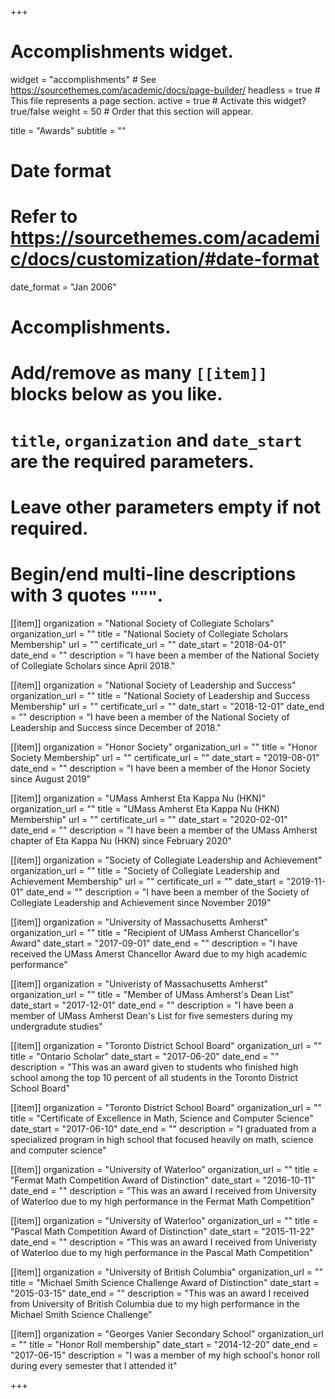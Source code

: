 +++
# Accomplishments widget.
widget = "accomplishments"  # See https://sourcethemes.com/academic/docs/page-builder/
headless = true  # This file represents a page section.
active = true  # Activate this widget? true/false
weight = 50  # Order that this section will appear.

title = "Awards"
subtitle = ""

# Date format
#   Refer to https://sourcethemes.com/academic/docs/customization/#date-format
date_format = "Jan 2006"

# Accomplishments.
#   Add/remove as many `[[item]]` blocks below as you like.
#   `title`, `organization` and `date_start` are the required parameters.
#   Leave other parameters empty if not required.
#   Begin/end multi-line descriptions with 3 quotes `"""`.

[[item]]
  organization = "National Society of Collegiate Scholars"
  organization_url = ""
  title = "National Society of Collegiate Scholars Membership"
  url = ""
  certificate_url = ""
  date_start = "2018-04-01"
  date_end = ""
  description = "I have been a member of the National Society of Collegiate Scholars since April 2018."

[[item]]
  organization = "National Society of Leadership and Success"
  organization_url = ""
  title = "National Society of Leadership and Success Membership"
  url = ""
  certificate_url = ""
  date_start = "2018-12-01"
  date_end = ""
  description = "I have been a member of the National Society of Leadership and Success since December of 2018."
  
[[item]]
  organization = "Honor Society"
  organization_url = ""
  title = "Honor Society Membership"
  url = ""
  certificate_url = ""
  date_start = "2019-08-01"
  date_end = ""
  description = "I have been a member of the Honor Society since August 2019"
  
[[item]]
  organization = "UMass Amherst Eta Kappa Nu (HKN)"
  organization_url = ""
  title = "UMass Amherst Eta Kappa Nu (HKN) Membership"
  url = ""
  certificate_url = ""
  date_start = "2020-02-01"
  date_end = ""
  description = "I have been a member of the UMass Amherst chapter of Eta Kappa Nu (HKN) since February 2020"
  
[[item]]
  organization = "Society of Collegiate Leadership and Achievement"
  organization_url = ""
  title = "Society of Collegiate Leadership and Achievement Membership"
  url = ""
  certificate_url = ""
  date_start = "2019-11-01"
  date_end = ""
  description = "I have been a member of the Society of Collegiate Leadership and Achievement since November 2019"

[[item]]
  organization = "University of Massachusetts Amherst"
  organization_url = ""
  title = "Recipient of UMass Amherst Chancellor's Award"
  date_start = "2017-09-01"
  date_end = ""
  description = "I have received the UMass Amerst Chancellor Award due to my high academic performance"
  
[[item]]
  organization = "Univeristy of Massachusetts Amherst"
  organization_url = ""
  title = "Member of UMass Amherst's Dean List"
  date_start = "2017-12-01"
  date_end = ""
  description = "I have been a member of UMass Amherst Dean's List for five semesters during my undergradute studies"
  
[[item]]
  organization = "Toronto District School Board"
  organization_url = ""
  title = "Ontario Scholar"
  date_start = "2017-06-20"
  date_end = ""
  description = "This was an award given to students who finished high school among the top 10 percent of all students in the Toronto District School Board"
  
[[item]]
  organization = "Toronto District School Board"
  organization_url = ""
  title = "Certificate of Excellence in Math, Science and Computer Science"
  date_start = "2017-06-10"
  date_end = ""
  description = "I graduated from a specialized program in high school that focused heavily on math, science and computer science"
  
[[item]]
  organization = "University of Waterloo"
  organization_url = ""
  title = "Fermat Math Competition Award of Distinction"
  date_start = "2016-10-11"
  date_end = ""
  description = "This was an award I received from University of Waterloo due to my high performance in the Fermat Math Competition"
 
[[item]]
  organization = "University of Waterloo"
  organization_url = ""
  title = "Pascal Math Competition Award of Distinction"
  date_start = "2015-11-22" 
  date_end = ""
  description = "This was an award I received from Univeristy of Waterloo due to my high performance in the Pascal Math Competition"

[[item]]
  organization = "University of British Columbia"
  organization_url = ""
  title = "Michael Smith Science Challenge Award of Distinction"
  date_start = "2015-03-15"
  date_end = ""
  description = "This was an award I received from University of British Columbia due to my high performance in the Michael Smith Science Challenge"
  
[[item]]
  organization = "Georges Vanier Secondary School"
  organization_url = ""
  title = "Honor Roll membership"
  date_start = "2014-12-20"
  date_end = "2017-06-15"
  description = "I was a member of my high school's honor roll during every semester that I attended it"

+++
